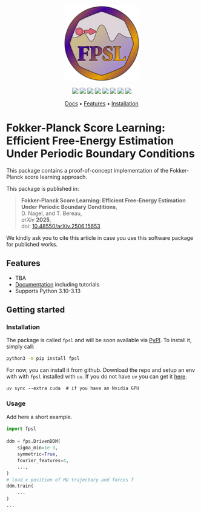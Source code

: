 <div align="center">
  <img
    src="https://raw.githubusercontent.com/BereauLab/fokker-planck-score-learning/refs/heads/main/docs/logo.svg" width="200"
  />

  <p>
    <a href="https://arxiv.org/abs/2506.15653" alt="arXiv">
      <img src="https://img.shields.io/badge/arXiv-2506.15653-red" /></a>
    <a href="https://github.com/astral-sh/ruff" alt="wemake-python-styleguide" >
        <img src="https://img.shields.io/endpoint?url=https://raw.githubusercontent.com/astral-sh/ruff/main/assets/badge/v2.json" /></a>
    <a href="https://github.com/BereauLab/fokker-planck-score-learning/actions/workflows/pytest.yml" alt="Pytest" >
        <img src="https://github.com/BereauLab/fokker-planck-score-learning/actions/workflows/pytest.yml/badge.svg?branch=main" /></a>
    <a href="https://pypi.org/project/fpsl" alt="PyPI" >
        <img src="https://img.shields.io/pypi/v/fpsl" /></a>
    <a href="https://pepy.tech/project/fpsl" alt="Downloads" >
        <img src="https://pepy.tech/badge/fpsl" /></a>
    <a href="https://img.shields.io/pypi/pyversions/fpsl" alt="PyPI - Python Version">
        <img src="https://img.shields.io/pypi/pyversions/fpsl" /></a>
    <a href="https://github.com/BereauLab/fokker-planck-score-learning/blob/main/LICENSE" alt="PyPI - License" >
        <img src="https://img.shields.io/pypi/l/fpsl" /></a>
    <a href="https://bereaulab.github.io/fokker-planck-score-learning" alt="Doc" >
        <img src="https://img.shields.io/badge/mkdocs-Documentation-brightgreen" /></a>
  </p>

  <p>
    <a href="https://bereaulab.github.io/fokker-planck-score-learning">Docs</a> •
    <a href="#features">Features</a> •
    <a href="#Installation">Installation</a>
  </p>
</div>

# Fokker-Planck Score Learning: Efficient Free-Energy Estimation Under Periodic Boundary Conditions

This package contains a proof-of-concept implementation of the Fokker-Planck score learning approach.

This package is published in:
> **Fokker-Planck Score Learning: Efficient Free-Energy Estimation Under Periodic Boundary Conditions**,  
> D. Nagel, and T. Bereau,  
> *arXiv* **2025**,  
> doi: [10.48550/arXiv.2506.15653](https://doi.org/10.48550/arXiv.2506.15653)

We kindly ask you to cite this article in case you use this software package for published works.

## Features
- TBA
- [Documentation](https://bereaulab.github.io/fokker-planck-score-learning) including tutorials
- Supports Python 3.10-3.13

## Getting started
### Installation
The package is called `fpsl` and will be soon available via [PyPI](https://pypi.org/project/fpsl). To install it, simply call:
```bash
python3 -m pip install fpsl
```
For now, you can install it from github. Download the repo and setup an env with with `fpsl` installed with `uv`. If you do not have `uv` you can get it [here](https://docs.astral.sh/uv/).
```
uv sync --extra cuda  # if you have an Nvidia GPU
```

### Usage

Add here a short example.

```python
import fpsl

ddm = fps.DrivenDDM(
    sigma_min=1e-3,
    symmetric=True,
    fourier_features=4,
    ...,
)
# load x position of MD trajectory and forces f
ddm.train(
    ...
)
...
```
